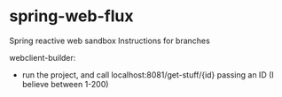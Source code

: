 # spring-web-flux
Spring reactive web sandbox
Instructions for branches

webclient-builder: 
- run the project, and call localhost:8081/get-stuff/{id} passing an ID (I believe between 1-200)
